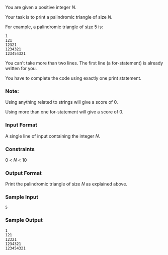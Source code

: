 You are given a positive integer *N*. 

Your task is to print a palindromic triangle of size *N*.

For example, a palindromic triangle of size 5 is:
```
1
121
12321
1234321
123454321
```
You can't take more than two lines. The first line (a for-statement) is already written for you. 

You have to complete the code using exactly one print statement.

### Note: 
Using anything related to strings will give a score of 0. 

Using more than one for-statement will give a score of 0.

### Input Format

A single line of input containing the integer *N*.

### Constraints

0 < *N* < 10

### Output Format

Print the palindromic triangle of size *N* as explained above.

### Sample Input
```
5
```
### Sample Output
```
1
121
12321
1234321
123454321
```
